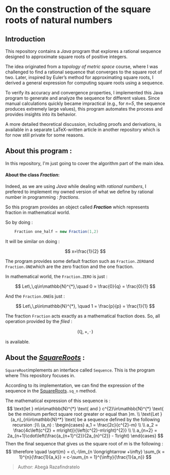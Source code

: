 #   On the construction of the square roots of natural numbers



## Introduction

This repository contains a *Java* program that explores a rational sequence designed to approximate square roots of positive integers.

The idea originated from a *topology of metric space* course, where I was challenged to find a rational sequence that converges to the square root of two. Later, inspired by Euler’s method for approximating square roots, I derived a general expression for computing square roots using a sequence.

To verify its accuracy and convergence properties, I implemented this Java program to generate and analyze the sequence for different values. Since manual calculations quickly became impractical (e.g., for *n=5*, the sequence produces extremely large values), this program automates the process and provides insights into its behavior.

A more detailed theoretical discussion, including proofs and derivations, is available in a separate LaTeX-written article in another repository which is for now still private for some reasons.



##	About this program :

In this repository, I'm just going to cover the algorithm part of the main idea. 

####	About the class _*Fraction*_: 
Indeed, as we are using *Java* while dealing with *rational numbers*, I prefered to implement my owned version of what we define by rational number in programming : _*fractions*_.

So this program provides an object called _**Fraction**_ which represents fraction in mathematical world.

So by doing :
```java
	Fraction one_half = new Fraction(1,2)
```
It will be similar on doing :


$$
x=\frac{1}{2}
$$



The program provides some default fraction such as `Fraction.ZERO`and `Fraction.ONE`which are the zero fraction and the one fraction.

In mathematical world, the `Fraction.ZERO` is just :


$$
Let\,\,q\in\mathbb{N}^{*},\quad 0 = \frac{0}{q} = \frac{0}{1}
$$


And the `Fraction.ONE`is just :


$$
Let\,\,p\in\mathbb{N}^{*}, \quad 1 = \frac{p}{p} = \frac{1}{1}
$$


The fraction `Fraction` acts exactly as a mathematical fraction does. So, all operation provided by the *filed* :


$$
(\mathbb{Q}, +, \,\cdot\,)
$$


is available.



##	About the [*SquareRoots*](src/main/java/dev/razafindratelo/sequences/SquareRoot.java) :

`SquareRoot`implements an interface called `Sequence`. This is the program where This repository focuses in.

According to its implementation, we can find the expression of the sequence in the [SquareRoots](src/main/java/dev/razafindratelo/sequences/SquareRoot.java)`.sq_n` method.

The mathematical expression of this sequence is :
$$
\text{let } m\in\mathbb{N}^{*} \text{ and } c^{2}\in\mathbb{N}^{*} \text{ be the mininum perfect square root greater or equal than }m. \\
\text{Let } (a_n)_{n\in\mathbb{N}^*} \text{ be a sequence defined by the following recursion :}\\
(a_n) : 
\begin{cases}
a_1 = \frac{2c}{c^{2}-m}	\\	\\
a_2 = \frac{4c\left(c^{2} + m\right)}{\left(c^{2}-m\right)^{2}}	\\	\\
a_{n+2} = 2a_{n+1}\cdot\left(\frac{a_{n+1}^{2}}{2a_{n}^{2}} - 1\right)
\end{cases}
$$
Then the final sequence that gives us the square root of *m* is the following :
$$
\therefore \quad \sqrt{m} = c\,-\lim_{n \longrightarrow +\infty} \sum_{k = 1}^{n}{\frac{1}{a_k}} = c-\sum_{n = 1}^{\infty}{\frac{1}{a_n}}
$$


> Author: Abegà Razafindratelo
